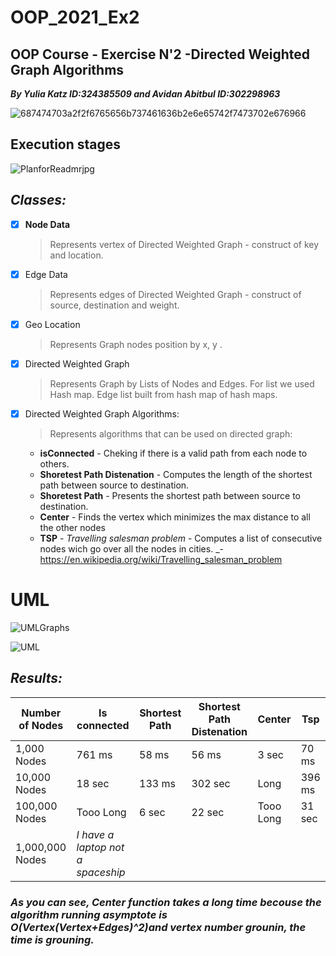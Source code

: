 

# OOP_2021_Ex2
## OOP Course - Exercise N'2 -Directed Weighted Graph Algorithms
***By Yulia Katz ID:324385509  and Avidan Abitbul ID:302298963***

![687474703a2f2f6765656b737461636b2e6e65742f7473702e676966](https://user-images.githubusercontent.com/80645472/146063080-01f5c5a2-47a4-4bfb-b046-320bd75fb702.gif)

## Execution stages
![‏‏PlanforReadmrjpg](https://user-images.githubusercontent.com/92925727/146073760-dab08b91-fa9d-4bf9-a79d-deb71809cc4c.jpg)



## ***Classes:***
- [x] **Node Data**
  > Represents vertex of Directed Weighted Graph - construct of key and location.
- [x] Edge Data
  > Represents edges of Directed Weighted Graph - construct of source, destination and weight.
- [x] Geo Location
  > Represents Graph nodes position by x, y .
- [x] Directed Weighted Graph
  > Represents Graph by Lists of Nodes and Edges. For list we used Hash map. Edge list built from hash map of hash maps.
- [x] Directed Weighted Graph Algorithms:
  > Represents algorithms that can be used on directed graph:
    - **isConnected** - Cheking if  there is a valid path from each node to others.
    - **Shoretest Path Distenation** - Computes the length of the shortest path between source to destination.
    - **Shoretest Path** - Presents the shortest path between source to destination.
    - **Center** - Finds the vertex which minimizes the max distance to all the other nodes
    - **TSP** - *Travelling salesman problem* - Computes a list of consecutive nodes wich go over all the nodes in cities. 
      _- https://en.wikipedia.org/wiki/Travelling_salesman_problem
     
# **UML**
![UMLGraphs](https://user-images.githubusercontent.com/92925727/146197322-ed01c7c8-10bd-469a-8951-21763aa2a2b6.jpeg)

![UML](https://user-images.githubusercontent.com/80645472/146196966-96125f86-bbf0-43f6-a531-8677cd0cd605.png)


## ***Results:***

| Number of Nodes  | Is connected | Shortest Path  | Shortest Path Distenation | Center  |  Tsp  |
| ---------------  | ------------ | -------------  | ------------------------- | ------- |-----  |
|   1,000 Nodes    |    761 ms    |      58 ms     |        56 ms              |  3 sec  |70 ms  |
|   10,000 Nodes   |    18 sec    |     133 ms     |       302 sec             |  Long   | 396 ms|
|  100,000 Nodes   |  Tooo Long   |      6 sec     |       22 sec              |Tooo Long| 31 sec|
| 1,000,000 Nodes  |   *I have a laptop not a spaceship*|

### ***As you can see, Center function takes a long time becouse the algorithm running asymptote is O(Vertex(Vertex+Edges)^2)and vertex number grounin, the time is grouning.***
